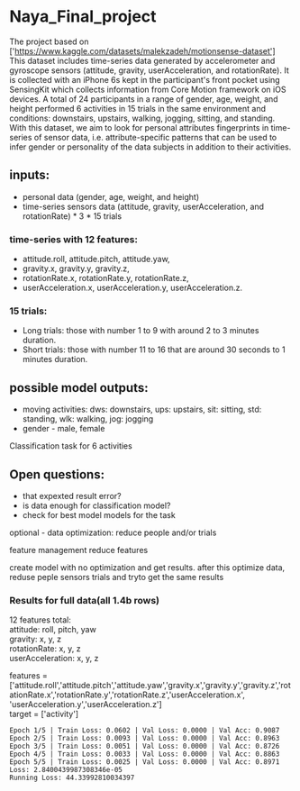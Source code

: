 # Naya_Final_project

The project based on ['https://www.kaggle.com/datasets/malekzadeh/motionsense-dataset']<br />
This dataset includes time-series data generated by accelerometer and gyroscope sensors (attitude, gravity, userAcceleration, and rotationRate). 
It is collected with an iPhone 6s kept in the participant's front pocket using SensingKit which collects information from Core Motion framework on iOS devices. A total of 24 participants in a range of gender, age, weight, and height performed 6 activities in 15 trials in the same environment and conditions: downstairs, upstairs, walking, jogging, sitting, and standing. With this dataset, we aim to look for personal attributes fingerprints in time-series of sensor data, i.e. attribute-specific patterns that can be used to infer gender or personality of the data subjects in addition to their activities.


## inputs: 
 - personal data (gender, age, weight, and height)
 - time-series sensors data (attitude, gravity, userAcceleration, and rotationRate) * 3 * 15 trials

### time-series with 12 features: 
 - attitude.roll, attitude.pitch, attitude.yaw,
 - gravity.x, gravity.y, gravity.z,
 - rotationRate.x, rotationRate.y, rotationRate.z,
 - userAcceleration.x, userAcceleration.y, userAcceleration.z.

### 15 trials:
 - Long trials: those with number 1 to 9 with around 2 to 3 minutes duration.
 - Short trials: those with number 11 to 16 that are around 30 seconds to 1 minutes duration.

## possible model outputs:
 - moving activities: dws: downstairs, ups: upstairs, sit: sitting, std: standing, wlk: walking, jog: jogging
 - gender - male, female

Classification task for 6 activities

## Open questions:
 - that expexted result error?
 - is data enough for classification model?
 - check for best model models for the task

optional - data optimization: reduce people and/or trials

feature management reduce features

create model with no optimization and get results. after this optimize data, reduse peple sensors trials and tryto get the same results

### Results for full data(all 1.4b rows)<br />
12 features total:<br />
attitude: roll, pitch, yaw<br />
gravity: x, y, z<br />
rotationRate: x, y, z<br />
userAcceleration: x, y, z<br />

features = ['attitude.roll','attitude.pitch','attitude.yaw','gravity.x','gravity.y','gravity.z','rotationRate.x','rotationRate.y','rotationRate.z','userAcceleration.x',
'userAcceleration.y','userAcceleration.z']<br />
target = ['activity'] 

```
Epoch 1/5 | Train Loss: 0.0602 | Val Loss: 0.0000 | Val Acc: 0.9087
Epoch 2/5 | Train Loss: 0.0093 | Val Loss: 0.0000 | Val Acc: 0.8963
Epoch 3/5 | Train Loss: 0.0051 | Val Loss: 0.0000 | Val Acc: 0.8726
Epoch 4/5 | Train Loss: 0.0033 | Val Loss: 0.0000 | Val Acc: 0.8863
Epoch 5/5 | Train Loss: 0.0025 | Val Loss: 0.0000 | Val Acc: 0.8971
Loss: 2.8400439987308346e-05
Running Loss: 44.33992810034397
```



